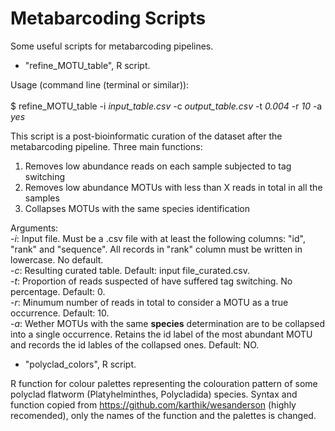 # Metabarcoding Scripts

Some useful scripts for metabarcoding pipelines.

- "refine_MOTU_table", R script.

Usage (command line (terminal or similar)):<br /><br />$ refine_MOTU_table -i _input_table.csv_ -c _output_table.csv_ -t _0.004_ -r _10_ -a _yes_

This script is a post-bioinformatic curation of the dataset after the metabarcoding pipeline. Three main functions:
1. Removes low abundance reads on each sample subjected to tag switching
2. Removes low abundance MOTUs with less than X reads in total in all the samples
3. Collapses MOTUs with the same species identification

Arguments: <br />
 -_i_: Input file. Must be a .csv file with at least the following columns: "id", "rank" and "sequence". All records in "rank" column must be written in lowercase. No default. <br />
 -_c_: Resulting curated table. Default: input file_curated.csv. <br />
 -_t_: Proportion of reads suspected of have suffered tag switching. No percentage. Default: 0. <br />
 -_r_: Minumum number of reads in total to consider a MOTU as a true occurrence. Default: 10. <br />
 -_a_: Wether MOTUs with the same __species__ determination are to be collapsed into a single occurrence. Retains the id label of the most abundant MOTU and records the id lables of the collapsed ones. Default: NO. <br />


- "polyclad_colors", R script.

R function for colour palettes representing the colouration pattern of some polyclad flatworm (Platyhelminthes, Polycladida) species. Syntax and function copied from https://github.com/karthik/wesanderson (highly recomended), only the names of the function and the palettes is changed.
